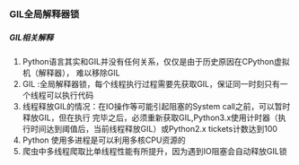 ### GIL全局解释器锁 ###
##### GIL相关解释 #####
1. Python语言其实和GIL并没有任何关系，仅仅是由于历史原因在CPython虚拟机（解释器），
难以移除GIL
2. GIL :全局解释器锁，每个线程执行过程需要先获取GIL，保证同一时刻只有一个线程可以执行代码
3. 线程释放GIL的情况：在IO操作等可能引起阻塞的System call之前，可以暂时释放GIL，但在执行
完毕之后，必须重新获取GIL,Python3.x使用计时器（执行时间达到阈值后，当前线程释放GIL）或Python2.x
tickets计数达到100
4. Python 使用多进程是可以利用多核CPU资源的
5. 爬虫中多线程爬取比单线程性能有所提升，因为遇到IO阻塞会自动释放GIL锁

